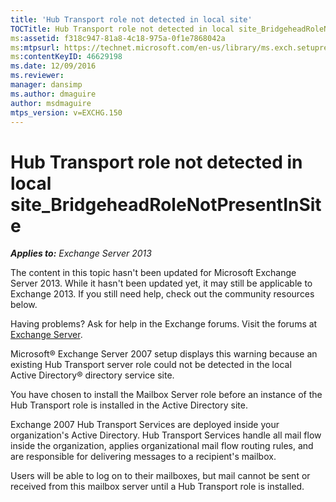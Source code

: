 ```yaml
---
title: 'Hub Transport role not detected in local site'
TOCTitle: Hub Transport role not detected in local site_BridgeheadRoleNotPresentInSite
ms:assetid: f318c947-81a8-4c18-975a-0f1e7868042a
ms:mtpsurl: https://technet.microsoft.com/en-us/library/ms.exch.setupreadiness.bridgeheadrolenotpresentinsite(v=EXCHG.150)
ms:contentKeyID: 46629198
ms.date: 12/09/2016
ms.reviewer: 
manager: dansimp
ms.author: dmaguire
author: msdmaguire
mtps_version: v=EXCHG.150
---
```


# Hub Transport role not detected in local site\_BridgeheadRoleNotPresentInSite

_**Applies to:** Exchange Server 2013_

The content in this topic hasn't been updated for Microsoft Exchange Server 2013. While it hasn't been updated yet, it may still be applicable to Exchange 2013. If you still need help, check out the community resources below.

Having problems? Ask for help in the Exchange forums. Visit the forums at [Exchange Server](https://go.microsoft.com/fwlink/p/?linkid=60612).

Microsoft® Exchange Server 2007 setup displays this warning because an existing Hub Transport server role could not be detected in the local Active Directory® directory service site.

You have chosen to install the Mailbox Server role before an instance of the Hub Transport role is installed in the Active Directory site.

Exchange 2007 Hub Transport Services are deployed inside your organization's Active Directory. Hub Transport Services handle all mail flow inside the organization, applies organizational mail flow routing rules, and are responsible for delivering messages to a recipient's mailbox.

Users will be able to log on to their mailboxes, but mail cannot be sent or received from this mailbox server until a Hub Transport role is installed.
